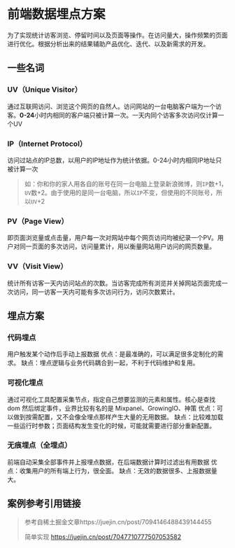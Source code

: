 # 前端数据埋点方案

为了实现统计访客浏览、停留时间以及页面等操作。在访问量大，操作频繁的页面进行优化。根据分析出来的结果辅助产品优化、迭代、以及新需求的开发。

## 一些名词

### UV（Unique Visitor）

通过互联网访问、浏览这个网页的自然人。访问网站的一台电脑客户端为一个访客。**0-24**小时内相同的客户端只被计算一次。一天内同个访客多次访问仅计算一个UV

### IP（Internet Protocol）

访问过站点的IP总数，以用户的IP地址作为统计依据。0-24小时内相同IP地址只被计算一次

> 如：你和你的家人用各自的账号在同一台电脑上登录新浪微博，则`IP`数+1，`UV`数+2。由于使用的是同一台电脑，所以`IP`不变，但使用的不同账号，所以`UV`+2

### PV（Page View）

即页面浏览量或点击量，用户每一次对网站中每个网页访问均被纪录一个PV。用户对同一页面的多次访问，访问量累计，用以衡量网站用户访问的网页数量。

### VV（Visit View）

统计所有访客一天内访问站点的次数。当访客完成所有浏览并关掉网站页面完成一次访问，同一访客一天内可能有多次访问行为，访问次数累计。

## 埋点方案

### 代码埋点

用户触发某个动作后手动上报数据 优点：是最准确的，可以满足很多定制化的需求。 缺点：埋点逻辑与业务代码耦合到一起，不利于代码维护和复用。

### 可视化埋点

通过可视化工具配置采集节点，指定自己想要监测的元素和属性。核心是查找 dom 然后绑定事件，业界比较有名的是 Mixpanel、GrowingIO、神策 优点：可以做到按需配置，又不会像全埋点那样产生大量的无用数据。 缺点：比较难加载一些运行时参数；页面结构发生变化的时候，可能就需要进行部分重新配置。

### 无痕埋点（全埋点）

前端自动采集全部事件并上报埋点数据，在后端数据计算时过滤出有用数据 优点：收集用户的所有端上行为，很全面。 缺点：无效的数据很多、上报数据量大。

## 案例参考引用链接

> 参考自稀土掘金文章https://juejin.cn/post/7094146488439144455
>
> 简单实现 https://juejin.cn/post/7047710777507053582